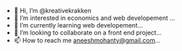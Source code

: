- 👋 Hi, I’m @kreativekrakken
- 👀 I’m interested in economics and web developement ...
- 🌱 I’m currently learning web developement...
- 💞️ I’m looking to collaborate on a front end project...
- 📫 How to reach me aneeshmohanty@gmail.com...

<!---
kreativekrakken/kreativekrakken is a ✨ special ✨ repository because its `README.md` (this file) appears on your GitHub profile.
You can click the Preview link to take a look at your changes.
--->
